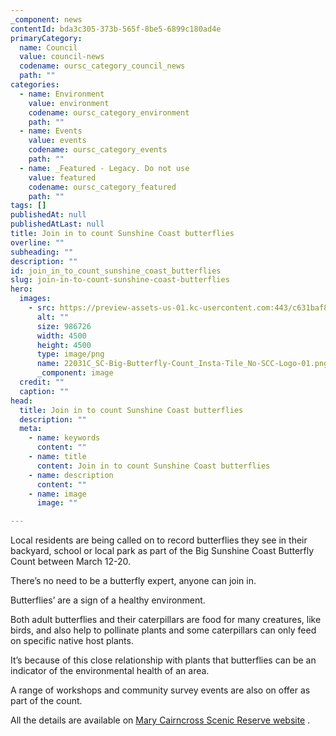 ```yaml
---
_component: news
contentId: bda3c305-373b-565f-8be5-6899c180ad4e
primaryCategory:
  name: Council
  value: council-news
  codename: oursc_category_council_news
  path: ""
categories:
  - name: Environment
    value: environment
    codename: oursc_category_environment
    path: ""
  - name: Events
    value: events
    codename: oursc_category_events
    path: ""
  - name: _Featured - Legacy. Do not use
    value: featured
    codename: oursc_category_featured
    path: ""
tags: []
publishedAt: null
publishedAtLast: null
title: Join in to count Sunshine Coast butterflies
overline: ""
subheading: ""
description: ""
id: join_in_to_count_sunshine_coast_butterflies
slug: join-in-to-count-sunshine-coast-butterflies
hero:
  images:
    - src: https://preview-assets-us-01.kc-usercontent.com:443/c631baf8-1b46-001f-580c-d0001b68b4a8/7dcbbc50-b2da-4870-a3b3-fd9c2a453db3/22031C_SC-Big-Butterfly-Count_Insta-Tile_No-SCC-Logo-01.png
      alt: ""
      size: 986726
      width: 4500
      height: 4500
      type: image/png
      name: 22031C_SC-Big-Butterfly-Count_Insta-Tile_No-SCC-Logo-01.png
      _component: image
  credit: ""
  caption: ""
head:
  title: Join in to count Sunshine Coast butterflies
  description: ""
  meta:
    - name: keywords
      content: ""
    - name: title
      content: Join in to count Sunshine Coast butterflies
    - name: description
      content: ""
    - name: image
      image: ""

---
```

Local residents are being called on to record butterflies they see in their backyard, school or local park as part of the Big Sunshine Coast Butterfly Count between March 12-20.

There’s no need to be a butterfly expert, anyone can join in.

Butterflies’ are a sign of a healthy environment.

Both adult butterflies and their caterpillars are food for many creatures, like birds, and also help to pollinate plants and some caterpillars can only feed on specific native host plants.

It’s because of this close relationship with plants that butterflies can be an indicator of the environmental health of an area.

A range of workshops and community survey events are also on offer as part of the count.

All the details are available on [Mary Cairncross Scenic Reserve website](https://mary-cairncross.sunshinecoast.qld.gov.au/See-and-do/Big-Butterfly-Count)
.
